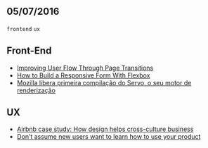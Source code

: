 05/07/2016
----------

`frontend` `ux` 

## Front-End

- [Improving User Flow Through Page Transitions](https://www.smashingmagazine.com/2016/07/improving-user-flow-through-page-transitions/)
- [How to Build a Responsive Form With Flexbox](http://webdesign.tutsplus.com/tutorials/building-responsive-forms-with-flexbox--cms-26767)
- [Mozilla libera primeira compilação do Servo, o seu motor de renderização](http://tableless.com.br/mozilla-libera-primeira-compilacao-do-servo-o-seu-motor-de-renderizacao/)

## UX

- [Airbnb case study: How design helps cross-culture business](https://uxdesign.cc/airbnb-case-study-how-design-helps-cross-culture-business-e0b97a0852aa#.vod0pbsaw)
- [Don’t assume new users want to learn how to use your product](https://uxdesign.cc/dont-assume-new-users-want-to-learn-how-to-use-your-product-6ef9042efbca#.bla3z91s4)
